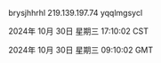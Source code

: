brysjhhrhl 219.139.197.74 yqqlmgsycl

2024年 10月 30日 星期三 17:10:02 CST

2024年 10月 30日 星期三 09:10:02 GMT
